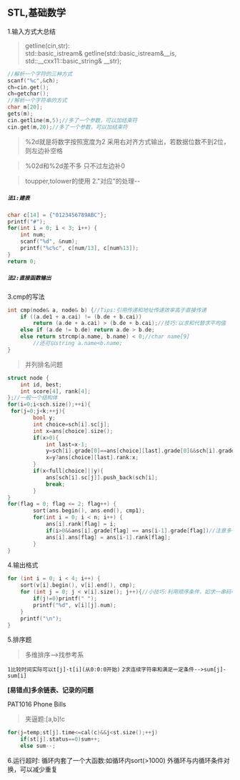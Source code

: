 ## STL,基础数学
1.输入方式大总结
> getline(cin,str):  
std::basic_istream& getline(std::basic_istream&__is, std::__cxx11::basic_string& __str);
```cpp
//解析一个字符的三种方式
scanf("%c",&ch);
ch=cin.get();
ch=getchar();
//解析一个字符串的方式
char m[20];
gets(m);     
cin.getline(m,5);//多了一个参数，可以加结束符
cin.get(m,20);//多了一个参数，可以加结束符
```
>%2d就是将数字按照宽度为2 采用右对齐方式输出，若数据位数不到2位，则左边补空格

>%02d和%2d差不多 只不过左边补0

>toupper,tolower的使用
2."对应"的处理--

##### `法1:建表`
```cpp
char c[14] = {"0123456789ABC"};
printf("#");
for(int i = 0; i < 3; i++) {
    int num;
    scanf("%d", &num);
    printf("%c%c", c[num/13], c[num%13]);
}
return 0;
```
##### `法2:直接函数输出`

3.cmp的写法
```cpp
int cmp(node& a, node& b) {//Tips:引用传递和地址传递效率高于直接传递
	if ((a.de1 + a.cai) != (b.de + b.cai))        
        return (a.de + a.cai) > (b.de + b.cai);//技巧:以求和代替求平均值
	else if (a.de != b.de) return a.de > b.de;
	else return strcmp(a.name, b.name) < 0;//char name[9]
        //还可以string a.name<b.name;
}
```
> 并列排名问题
```cpp
struct node {
	int id, best;
	int score[4], rank[4];
};//一般一个结构体
for(i=0;i<sch.size();++i){
 for(j=0;j<k;++j){
        bool y;
        int choice=sch[i].sc[j];
        int x=ans[choice].size();
        if(x>0){
            int last=x-1;
            y=sch[i].grade[0]==ans[choice][last].grade[0]&&sch[i].grade[1]==ans[choice][last].grade[1];
            x=y?ans[choice][last].rank:x;
        }
        if(x<full[choice]||y){
            ans[sch[i].sc[j]].push_back(sch[i];
            break;
        }
}
for(flag = 0; flag <= 2; flag++) {
        sort(ans.begin(), ans.end(), cmp1);
        for(int i = 0; i < n; i++) {
            ans[i].rank[flag] = i;
            if(i>0&&ans[i].grade[flag] == ans[i-1].grade[flag])//注意多一个判断还有反向            
            ans[i].ans[flag] = ans[i-1].rank[flag];
        }
}
```
4.输出格式
```cpp
for (int i = 0; i < 4; i++) {
	sort(v[i].begin(), v[i].end(), cmp);
	for (int j = 0; j < v[i].size(); j++){//小技巧:利用顺序条件，如求一串码中只出现一次的元素
        if(j!=0)printf(" ");
		printf("%d", v[i][j].num);
    }
    printf("\n");
}
```
5.排序题

>多维排序-->找参考系

`1比较时间实际可以t[j]-t[i](从0:0:0开始)`
`2求连续字符串和满足一定条件-->sum[j]-sum[i]`

**[易错点]多余链表、记录的问题**

PAT1016 Phone Bills
>夹逼题:[a,b]!c
```cpp
for(j=temp;st[j].time<=cal(c)&&j<st.size();++j)
    if(st[j].status==0)sum++;
    else sum--;
```
6.运行超时:
循环内套了一个大函数:如循环内sort(>1000)
外循环与内循环条件对换，可以减少重复
